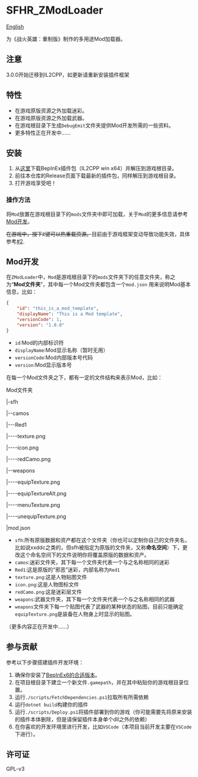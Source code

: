 # SFHR_ZModLoader

[English](./README_EN.md)

为《战火英雄：重制版》制作的多用途Mod加载器。

## 注意

3.0.0开始迁移到IL2CPP，如更新请重新安装插件框架

## 特性

- 在游戏原版资源之外加载迷彩。
- 在游戏原版资源之外加载武器。
- 在游戏根目录下生成`DebugEmit`文件夹提供Mod开发所需的一些资料。
- 更多特性正在开发中……

## 安装

1. 从[这里](https://builds.bepinex.dev/projects/bepinex_be/674/BepInEx-Unity.IL2CPP-win-x64-6.0.0-be.674%2B82077ec.zip)下载BepInEx插件包（IL2CPP win x64）并解压到游戏根目录。
2. 前往本仓库的Release页面下载最新的插件包，同样解压到游戏根目录。
3. 打开游戏享受吧！

### 操作方法

将`Mod`放置在游戏根目录下的`mods`文件夹中即可加载，关于`Mod`的更多信息请参考[Mod开发](#mod开发)。

<del>在游戏中，按下`P`键可以热重载资源。</del>目前由于游戏框架变动导致功能失效，具体参考[#2](https://github.com/zerodegress/SFHR_ZModLoader/issues/2).

## Mod开发

在`ZModLoader`中，`Mod`是游戏根目录下的`mods`文件夹下的任意文件夹，称之为“**Mod文件夹**”，其中每一个Mod文件夹都包含一个`mod.json`
用来说明Mod基本信息，比如：

```json
{
    "id": "this_is_a_mod_template",
    "displayName": "This is a Mod template",
    "versionCode": 1,
    "version": "1.0.0"
}
```

- `id`:Mod的内部标识符
- `displayName`:Mod显示名称（暂时无用）
- `versionCode`:Mod内部版本号代码
- `version`:Mod显示版本号

在每一个Mod文件夹之下，都有一定的文件结构来表示Mod，比如：

Mod文件夹

|-sfh

|--camos

|---Red1

|----texture.png

|----icon.png

|----redCamo.png

|--weapons

|----equipTexture.png

|----equipTextureAlt.png

|----menuTexture.png

|----unequipTexture.png

|mod.json

- `sfh`:所有原版数据和资产都在这个文件夹（你也可以定制你自己的文件夹名，比如说xxddc之类的，但sfh被指定为原版的文件夹，又称**命名空间**）下，更改这个命名空间下的文件说明你将覆盖原版的数据和资产。
- `camos`:迷彩文件夹，其下每一个文件夹代表一个与之名称相同的迷彩
- `Red1`:这是原版的“邪恶”迷彩，内部名称为`Red1`
- `texture.png`:这是人物贴图文件
- `icon.png`:这是人物图标文件
- `redCamo.png`:这是迷彩层文件
- `weapons`:武器文件夹，其下每一个文件夹代表一个与之名称相同的武器
- `weapons`文件夹下每一个贴图代表了武器的某种状态的贴图，目前只能确定`equipTexture.png`是装备在人物身上时显示的贴图。

（更多内容正在开发中……）

## 参与贡献

参考以下步骤搭建插件开发环境：

1. 确保你安装了[BepInEx6的合适版本]((https://builds.bepinex.dev/projects/bepinex_be/674/BepInEx-Unity.IL2CPP-win-x64-6.0.0-be.674%2B82077ec.zip))。
2. 在项目根目录下建立一个新文件`.gamepath`，并在其中粘贴你的游戏根目录位置。
3. 运行`./scripts/FetchDependencies.ps1`拉取所有所需依赖
4. 运行`dotnet build`构建你的插件
5. 运行`./scripts/Deploy.ps1`将插件部署到你的游戏（你可能需要先将原来安装的插件本体删除，但是请保留插件本身单个dll之外的依赖）
6. 在你喜欢的开发环境里进行开发，比如`VSCode`（本项目当前开发主要在`VSCode`下进行）。

## 许可证

GPL-v3